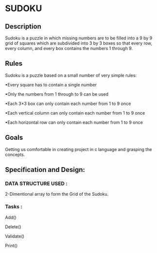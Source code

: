 
# SUDOKU




## Description

 Sudoku is a puzzle in which missing numbers are to be filled into a 9 by 9 grid of squares which are subdivided into 3 by 3 boxes so that every row, every column, and every box contains the numbers 1 through 9.
 
## Rules
Sudoku is a puzzle based on a small number of very simple rules:

•Every square has to contain a single number

•Only the numbers from 1 through to 9 can be used

•Each 3×3 box can only contain each number from 1 to 9 once

•Each vertical column can only contain each number from 1 to 9 once

•Each horizontal row can only contain each number from 1 to 9 once

## Goals
Getting us comfortable in creating project in c language and grasping the concepts.

## Specification and Design:
### DATA STRUCTURE USED :

2-Dimentional array to form the Grid of the Sudoku.

### Tasks :
Add()

Delete()

Validate()

Print()

